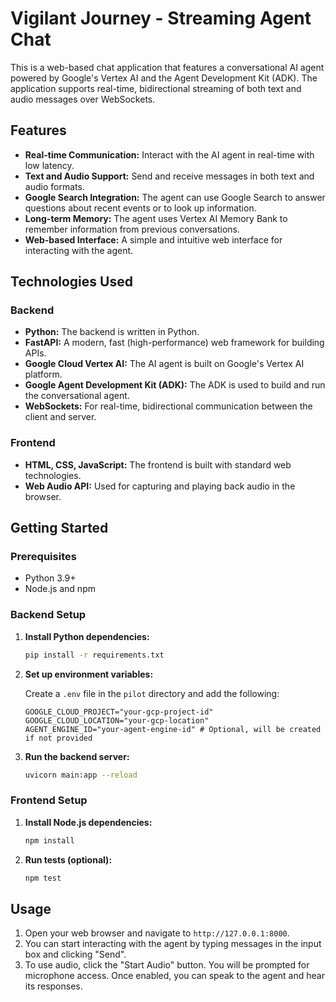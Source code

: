 # Vigilant Journey - Streaming Agent Chat

This is a web-based chat application that features a conversational AI agent powered by Google's Vertex AI and the Agent Development Kit (ADK). The application supports real-time, bidirectional streaming of both text and audio messages over WebSockets.

## Features

*   **Real-time Communication:** Interact with the AI agent in real-time with low latency.
*   **Text and Audio Support:** Send and receive messages in both text and audio formats.
*   **Google Search Integration:** The agent can use Google Search to answer questions about recent events or to look up information.
*   **Long-term Memory:** The agent uses Vertex AI Memory Bank to remember information from previous conversations.
*   **Web-based Interface:** A simple and intuitive web interface for interacting with the agent.

## Technologies Used

### Backend

*   **Python:** The backend is written in Python.
*   **FastAPI:** A modern, fast (high-performance) web framework for building APIs.
*   **Google Cloud Vertex AI:** The AI agent is built on Google's Vertex AI platform.
*   **Google Agent Development Kit (ADK):** The ADK is used to build and run the conversational agent.
*   **WebSockets:** For real-time, bidirectional communication between the client and server.

### Frontend

*   **HTML, CSS, JavaScript:** The frontend is built with standard web technologies.
*   **Web Audio API:** Used for capturing and playing back audio in the browser.

## Getting Started

### Prerequisites

*   Python 3.9+
*   Node.js and npm

### Backend Setup

1.  **Install Python dependencies:**

    ```bash
    pip install -r requirements.txt
    ```

2.  **Set up environment variables:**

    Create a `.env` file in the `pilot` directory and add the following:

    ```
    GOOGLE_CLOUD_PROJECT="your-gcp-project-id"
    GOOGLE_CLOUD_LOCATION="your-gcp-location"
    AGENT_ENGINE_ID="your-agent-engine-id" # Optional, will be created if not provided
    ```

3.  **Run the backend server:**

    ```bash
    uvicorn main:app --reload
    ```

### Frontend Setup

1.  **Install Node.js dependencies:**

    ```bash
    npm install
    ```

2.  **Run tests (optional):**

    ```bash
    npm test
    ```

## Usage

1.  Open your web browser and navigate to `http://127.0.0.1:8000`.
2.  You can start interacting with the agent by typing messages in the input box and clicking "Send".
3.  To use audio, click the "Start Audio" button. You will be prompted for microphone access. Once enabled, you can speak to the agent and hear its responses.
